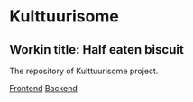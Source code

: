 # Kulttuurisome
## Workin title: Half eaten biscuit

The repository of Kulttuurisome project.

[Frontend](https://github.com/yuzamonkey/Half-Eaten-Biscuit/tree/main/client)
[Backend](https://github.com/yuzamonkey/Half-Eaten-Biscuit/tree/main/server)